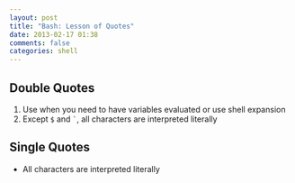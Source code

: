 ```yaml
---
layout: post
title: "Bash: Lesson of Quotes"
date: 2013-02-17 01:38
comments: false
categories: shell
---
```


## Double Quotes

1. Use when you need to have variables evaluated or use shell expansion
2. Except `$` and `` ` ``, all characters are interpreted literally

## Single Quotes
* All characters are interpreted literally
